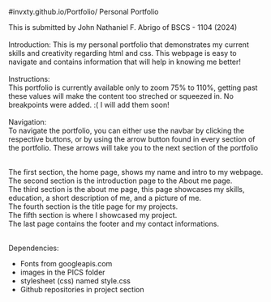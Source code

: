 #invxty.github.io/Portfolio/
Personal Portfolio


This is submitted by John Nathaniel F. Abrigo of BSCS - 1104 (2024) <br>
<br>
Introduction:
This is my personal portfolio that demonstrates my current skills and creativity regarding html and css. This webpage is easy to navigate and contains
information that will help in knowing me better! <br>
<br>
Instructions: <br>
This portfolio is currently available only to zoom 75% to 110%, getting past these values will make the content too streched or squeezed in. No breakpoints were added. :( I will add them soon!<br><br>
Navigation:<br>
To navigate the portfolio, you can either use the navbar by clicking the respective buttons, or by using the arrow button found in every section of the portfolio.
These arrows will take you to the next section of the portfolio<br><br>

The first section, the home page, shows my name and intro to my webpage.<br>
The second section is the introduction page to the About me page.<br>
The third section is the about me page, this page showcases my skills, education, a short description of me, and a picture of me.<br>
The fourth section is the title page for my projects.<br>
The fifth section is where I showcased my project.<br>
The last page contains the footer and my contact informations.<br>

<br>
Dependencies: <br>
<ul>
  <li>Fonts from googleapis.com</li>
  <li> images in the PICS folder</li>
  <li> stylesheet (css) named style.css</li>
  <li> Github repositories in project section</li>
</ul>
